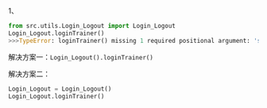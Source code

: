 1、
```python
from src.utils.Login_Logout import Login_Logout
Login_Logout.loginTrainer()
>>>TypeError: loginTrainer() missing 1 required positional argument: 'self'
```
解决方案一：```Login_Logout().loginTrainer()```

解决方案二：
```python
Login_Logout = Login_Logout()
Login_Logout.loginTrainer()
```
